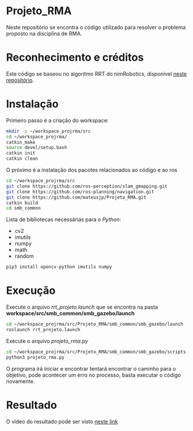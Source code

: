 # Projeto_RMA

Neste repositório se encontra o código utilizado para resolver o problema proposto na disciplina de RMA.

# Reconhecimento e créditos

Este código se baseou no algoritmo RRT do nimRobotics, disponível [neste repositório](https://github.com/nimRobotics/RRT).

# Instalação

Primeiro passo é a criação do workspace:

```sh
mkdir -p ~/workspace_projrma/src
cd ~/workspace_projrma/
catkin_make
source devel/setup.bash
catkin init
catkin clean
```
O próximo é a instalação dos pacotes relacionados ao código e ao ros

```sh
cd ~/workspace_projrma/src
git clone https://github.com/ros-perception/slam_gmapping.git
git clone https://github.com/ros-planning/navigation.git
git clone https://github.com/mateusjp/Projeto_RMA.git
catkin build
cd smb_common
```

Lista de bibliotecas necessárias para o *Python*:

* cv2
* imutils
* numpy
* math
* random

```sh
pip3 install opencv-python imutils numpy
```

# Execução

Execute o arquivo *rrt_projeto.launch* que se encontra na pasta **workspace/src/smb_common/smb_gazebo/launch**

```sh
cd ~/workspace_projrma/src/Projeto_RMA/smb_common/smb_gazebo/launch
roslaunch rrt_projeto.launch
```

Execute o arquivo *projeto_rma.py*

```sh
cd ~/workspace_projrma/src/Projeto_RMA/smb_common/smb_gazebo/scripts
python3 projeto_rma.py
```

O programa irá iniciar e encontrar tentará encontrar o caminho para o objetivo, pode acontecer um erro no processo, basta executar o código novamente.

# Resultado

O vídeo do resultado pode ser visto [neste link](https://drive.google.com/file/d/1ls4PEDdtmtQigpjfPncIXWGmtyRwSLwk/view?usp=sharing)
